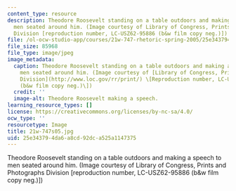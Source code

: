 ```yaml
---
content_type: resource
description: Theodore Roosevelt standing on a table outdoors and making a speech to
  men seated around him. (Image courtesy of Library of Congress, Prints and Photographs
  Division [reproduction number, LC-USZ62-95886 (b&w film copy neg.)])
file: /ol-ocw-studio-app/courses/21w-747-rhetoric-spring-2005/25e343794da6a8cd92dca525a1147375_21w-747s05.jpg
file_size: 85968
file_type: image/jpeg
image_metadata:
  caption: Theodore Roosevelt standing on a table outdoors and making a speech to
    men seated around him. (Image courtesy of [Library of Congress, Prints and Photographs
    Division](http://www.loc.gov/rr/print/) \[Reproduction number, LC-USZ62-95886
    (b&w film copy neg.)\])
  credit: ''
  image-alt: Theodore Roosevelt making a speech.
learning_resource_types: []
license: https://creativecommons.org/licenses/by-nc-sa/4.0/
ocw_type: ''
resourcetype: Image
title: 21w-747s05.jpg
uid: 25e34379-4da6-a8cd-92dc-a525a1147375
---
```

Theodore Roosevelt standing on a table outdoors and making a speech to men seated around him. (Image courtesy of Library of Congress, Prints and Photographs Division [reproduction number, LC-USZ62-95886 (b&w film copy neg.)])